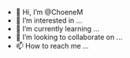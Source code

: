 - 👋 Hi, I’m @ChoeneM
- 👀 I’m interested in ...
- 🌱 I’m currently learning ...
- 💞️ I’m looking to collaborate on ...
- 📫 How to reach me ...

<!---
ChoeneM/ChoeneM is a ✨ special ✨ repository because its `README.md` (this file) appears on your GitHub profile.
You can click the Preview link to take a look at your changes.
--->
